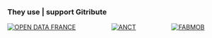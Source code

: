 <h3 class="has-text-centered mt-6 mb-6">
  They use | support Gitribute
</h3>

<div class="columns is-multiline is-8 is-vcentered is-centered mt-0 mb-6">
  <div class="column is-3 has-text-centered">
    <a class=""
      href="https://www.opendatafrance.net/"
      target="_blank">
      <img
        src="https://raw.githubusercontent.com/multi-coop/gitribute-documentation-content/main/images/clients/odf-logo.svg"
        alt="OPEN DATA FRANCE"
      />
    </a>
  </div>
  <div class="column is-3 has-text-centered">
    <a class=""
      href="https://agence-cohesion-territoires.gouv.fr/"
      target="_blank">
      <img
        src="https://raw.githubusercontent.com/multi-coop/gitribute-documentation-content/main/images/clients/anct-logo.png"
        alt="ANCT"
      />
    </a>
  </div>
  <div class="column is-3 has-text-centered">
    <a class=""
      href="https://lafabriquedesmobilites.fr/"
      target="_blank">
      <img
        src="https://raw.githubusercontent.com/multi-coop/gitribute-documentation-content/main/images/clients/fabmob-logo.png"
        alt="FABMOB"
      />
    </a>
  </div>
</div>
 